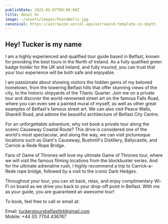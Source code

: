 ```yaml
---
publishDate: 2023-02-07T00:00:00Z
title: About Us
image: ~/assets/images/PeaceWalls.jpg
canonical: https://astrowind.vercel.app/astrowind-template-in-depth
---
```


## Hey! Tucker is my name

I am a highly experienced and qualified tour guide based in Belfast, known for providing the best tours in the North of Ireland. As a fully qualified green badge holder for the UK and Ireland, and fully insured, you can trust that your tour experience will be both safe and enjoyable.

I am passionate about showing visitors the hidden gems of my beloved hometown, from the towering Belfast hills that offer stunning views of the city, to the historic shipyards of the Titanic Quarter. Join me on a private tour and discover the world-renowned street art on the famous Falls Road, where you can even see a painted mural of myself, as well as other great examples of Belfast's famous street art. We can also visit Peace Walls, Shankill Road, and admire the beautiful architecture of Belfast City Centre.

For an unforgettable adventure, why not book a private tour along the scenic Causeway Coastal Route? This drive is considered one of the world's most spectacular, and along the way, we can visit picturesque locations such as Giant's Causeway, Bushmill's Distillery, Ballycastle, and Carrick-a-Rede Rope Bridge.

Fans of Game of Thrones will love my ultimate Game of Thrones tour, where we will visit the famous filming locations from the blockbuster series. And for the ultimate adrenaline rush, I highly recommend a trip to Carrick-a-Rede rope bridge, followed by a visit to the iconic Dark Hedges.

Throughout your tour, you can sit back, relax, and enjoy complimentary Wi-Fi on board as we drive you back to your drop-off point in Belfast. With me as your guide, you are guaranteed an awesome tour!

To book, feel free to call or email at:

Email: tuckerstoursbelfastltd@gmail.com <br/>
Mobile: +44 (0) 7704 436767
